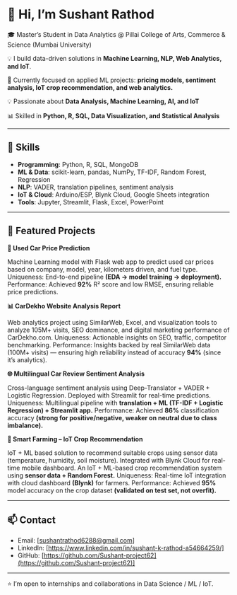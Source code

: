 # 👋 Hi, I’m Sushant Rathod

🎓 Master’s Student in Data Analytics @ Pillai College of Arts, Commerce & Science (Mumbai University)

💡 I build data-driven solutions in **Machine Learning, NLP, Web Analytics, and IoT**.

🌱 Currently focused on applied ML projects: **pricing models, sentiment analysis, IoT crop recommendation, and web analytics.**

💡 Passionate about **Data Analysis, Machine Learning, AI, and IoT**

📊 Skilled in **Python, R, SQL, Data Visualization, and Statistical Analysis**
 
---

## 🔧 Skills

* **Programming**: Python, R, SQL, MongoDB
* **ML & Data**: scikit-learn, pandas, NumPy, TF-IDF, Random Forest, Regression
* **NLP**: VADER, translation pipelines, sentiment analysis
* **IoT & Cloud**: Arduino/ESP, Blynk Cloud, Google Sheets integration
* **Tools**: Jupyter, Streamlit, Flask, Excel, PowerPoint

---

## 🔭 Featured Projects

**🚗 Used Car Price Prediction**

Machine Learning model with Flask web app to predict used car prices based on company, model, year, kilometers driven, and fuel type.
Uniqueness: End-to-end pipeline **(EDA → model training → deployment).**
Performance: Achieved **92%** R² score and low RMSE, ensuring reliable price predictions.

**📊 CarDekho Website Analysis Report**

Web analytics project using SimilarWeb, Excel, and visualization tools to analyze 105M+ visits, SEO dominance, and digital marketing performance of CarDekho.com.
Uniqueness: Actionable insights on SEO, traffic, competitor benchmarking.
Performance: Insights backed by real SimilarWeb data (100M+ visits) — ensuring high reliability instead of accuracy **94%** (since it’s analytics).


**🌐 Multilingual Car Review Sentiment Analysis**

Cross-language sentiment analysis using Deep-Translator + VADER + Logistic Regression. Deployed with Streamlit for real-time predictions.
Uniqueness: Multilingual pipeline with **translation + ML (TF-IDF + Logistic Regression) + Streamlit app.**
Performance: Achieved **86%** classification accuracy **(strong for positive/negative, weaker on neutral due to class imbalance).**


**🌱 Smart Farming – IoT Crop Recommendation**

IoT + ML based solution to recommend suitable crops using sensor data (temperature, humidity, soil moisture). Integrated with Blynk Cloud for real-time mobile dashboard.
An IoT + ML-based crop recommendation system using **sensor data + Random Forest.**
Uniqueness: Real-time IoT integration with cloud dashboard **(Blynk)** for farmers.
Performance: Achieved **95%** model accuracy on the crop dataset **(validated on test set, not overfit).**


---

## 📫 Contact

* Email: [sushantrathod6288@gmail.com]
* LinkedIn: [https://www.linkedin.com/in/sushant-k-rathod-a54664259/]
* GitHub: [https://github.com/Sushant-project62](https://github.com/Sushant-project62)]

---

⭐️ I’m open to internships and collaborations in Data Science / ML / IoT.
